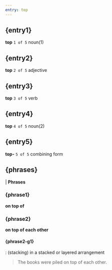 ```yaml
---
entry: top
---
```

<!-- @import "../theme/text.less" -->

<div class="container">

## {entry1}

**top** `1 of 5` noun(1)

## {entry2}

**top** `2 of 5` adjective

## {entry3}

**top** `3 of 5` verb

## {entry4}

**top** `4 of 5` noun(2)

## {entry5}

**top-** `5 of 5` combining form

## {phrases}

| **Phrases**

### {phrase1}

**on top of**

### {phrase2}

**on top of each other**

#### {phrase2-g1}

: (stacking) in a stacked or layered arrangement
> The books were piled on top of each other.

</div>
